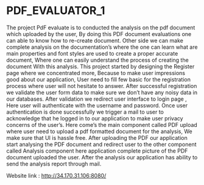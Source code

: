 # PDF_EVALUATOR_1
The project PdF evaluate is to conducted the analysis on the pdf document which uploaded by the user, By doing this PDF document evaluations one can able to know how  to re-create document. Other side we can make complete analysis on the documentation’s where the one can learn what are main properties and font styles are used to create a proper accurate document, Where one can easily understand the process of creating the document With this analysis.
This project started by designing the Register page where we concentrated more, Because to make user impressions good about our application, User need to fill few basic for the registration process where user will not hesitate to answer. After successful registration we validate the user form data to make sure we don’t have any noisy data in our databases. After validation we redirect user interface to login page , Here user will authenticate with the username and password. Once user authentication is done successfully we trigger a mail to user to acknowledge that he logged in to our application to make user privacy concerns of the user’s.
Here come’s the main component called PDF upload where user need to upload a pdf formatted document for the analysis, We make sure that UI is hassle free. After uploading the PDF our application start analysing the PDF document and redirect user to the other component called Analysis component here application complete picture of the PDF document uploaded the user. After the analysis our application has ability to send the analysis report through mail.

Website link : http://34.170.31.106:8080/ 
